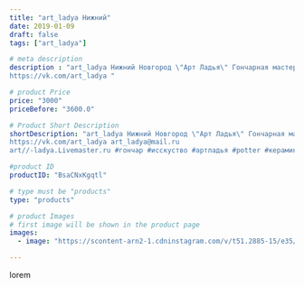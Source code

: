 ```yaml
---
title: "art_ladya Нижний"
date: 2019-01-09
draft: false
tags: ["art_ladya"]

# meta description
description : "art_ladya Нижний Новгород \"Арт Ладья\" Гончарная мастерская в Нижнем Новгороде. Изготовление керамики и мастер//-классы по обучению. 
https://vk.com/art_ladya "

# product Price
price: "3000"
priceBefore: "3600.0"

# Product Short Description
shortDescription: "art_ladya Нижний Новгород \"Арт Ладья\" Гончарная мастерская в Нижнем Новгороде. Изготовление керамики и мастер//-классы по обучению. 
https://vk.com/art_ladya art_ladya@mail.ru 
art//-ladya.Livemaster.ru #гончар #исскуство #артладья #potter #керамикадляинтерьера #керамикаручнаяработа #гончарнаямастерская #керамиканазаказ #handmade #посудаизглины #керамика #гончарнаяпосуда #эксклюзивнаякерамика #dishes #decor #ceramicar #nntoday #claygoods #фестиваль #earthenware #ceramic #design #artladya #историческаяреконструкция #нижнийновгород #ceramicart #гончарныйкруг #clay #авторскаякерамика"

#product ID
productID: "BsaCNxKgqtl"

# type must be "products"
type: "products"

# product Images
# first image will be shown in the product page
images:
  - image: "https://scontent-arn2-1.cdninstagram.com/v/t51.2885-15/e35/49539734_269918147011905_9131982175935019091_n.jpg?se=7&tp=1&_nc_ht=scontent-arn2-1.cdninstagram.com&_nc_cat=109&_nc_ohc=MOrzbxx1jjMAX_gahQt&ccb=7-4&oh=5a11a4e4b6d284804cf12585b098fee3&oe=60853D94&_nc_sid=86f79a&ig_cache_key=MTk1Mjg4MzEzMDY1NDQzNjE5Nw%3D%3D.2-ccb7-4"

---
```

lorem
